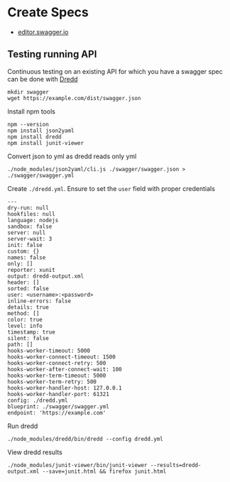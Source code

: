 # Create Specs

- [editor.swagger.io](https://editor.swagger.io/)

## Testing running API

Continuous testing on an existing API for which you have a swagger spec can be done with [Dredd](https://help.apiary.io/tools/automated-testing/testing-ci/)

    mkdir swagger
    wget https://example.com/dist/swagger.json

Install npm tools

    npm --version
    npm install json2yaml
    npm install dredd
    npm install junit-viewer

Convert json to yml as dredd reads only yml

    ./node_modules/json2yaml/cli.js ./swagger/swagger.json > ./swagger/swagger.yml

Create `./dredd.yml`. Ensure to set the `user` field with proper credentials

    ---
    dry-run: null
    hookfiles: null
    language: nodejs
    sandbox: false
    server: null
    server-wait: 3
    init: false
    custom: {}
    names: false
    only: []
    reporter: xunit
    output: dredd-output.xml
    header: []
    sorted: false
    user: <username>:<password>
    inline-errors: false
    details: true
    method: []
    color: true
    level: info
    timestamp: true
    silent: false
    path: []
    hooks-worker-timeout: 5000
    hooks-worker-connect-timeout: 1500
    hooks-worker-connect-retry: 500
    hooks-worker-after-connect-wait: 100
    hooks-worker-term-timeout: 5000
    hooks-worker-term-retry: 500
    hooks-worker-handler-host: 127.0.0.1
    hooks-worker-handler-port: 61321
    config: ./dredd.yml
    blueprint: ./swagger/swagger.yml
    endpoint: 'https://example.com'

Run dredd

    ./node_modules/dredd/bin/dredd --config dredd.yml

View dredd results

    ./node_modules/junit-viewer/bin/junit-viewer --results=dredd-output.xml --save=junit.html && firefox junit.html
